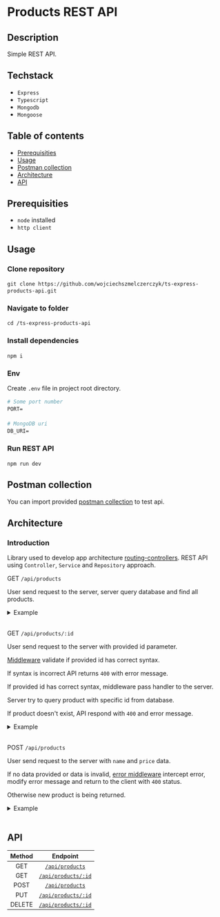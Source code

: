 # Products REST API

## Description

Simple REST API.

## Techstack

- `Express`
- `Typescript`
- `Mongodb`
- `Mongoose`

## Table of contents

- [Prerequisities](#prerequisities)
- [Usage](#usage)
- [Postman collection](#postman-collection)
- [Architecture](#architecture)
- [API](#api)

## Prerequisities

- `node` installed
- `http client`

## Usage

### Clone repository

```
git clone https://github.com/wojciechszmelczerczyk/ts-express-products-api.git
```

### Navigate to folder

```
cd /ts-express-products-api
```

### Install dependencies

```
npm i
```

### Env

Create `.env` file in project root directory.

```dockerfile
# Some port number
PORT=

# MongoDB uri
DB_URI=
```

### Run REST API

```
npm run dev
```

## Postman collection

You can import provided [postman collection](./ts-express-products-api.postman_collection.json) to test api.

## Architecture

### Introduction

Library used to develop app architecture [routing-controllers](https://github.com/typestack/routing-controllers). REST API using `Controller`, `Service` and `Repository` approach.

GET `/api/products`

User send request to the server, server query database and find all products.

<details>

<summary>Example</summary>
<img src="./.github/img/arch-get.png">

</details>
<br/>

GET `/api/products/:id`

User send request to the server with provided id parameter.

[Middleware](./middlewares//VerifyParamMiddleware.ts) validate if provided id has correct syntax.

If syntax is incorrect API returns `400` with error message.

If provided id has correct syntax, middleware pass handler to the server.

Server try to query product with specific id from database.

If product doesn't exist, API respond with `400` and error message.

<details>

<summary>Example</summary>
<img src="./.github/img/arch-getbyid.png">

</details>
<br/>

POST `/api/products`

User send request to the server with `name` and `price` data.

If no data provided or data is invalid, [error middleware](./middlewares/ErrorMiddleware.ts) intercept error, modify error message and return to the client with `400` status.

Otherwise new product is being returned.

<details>

<summary>Example</summary>
<img src="./.github/img/arch-post.png">

</details>
<br/>

## API

| Method |                 Endpoint                 |
| :----: | :--------------------------------------: |
|  GET   |     [`/api/products`](./docs/get.md)     |
|  GET   | [`/api/products/:id`](./docs/getById.md) |
|  POST  |    [`/api/products`](./docs/post.md)     |
|  PUT   |   [`/api/products/:id`](./docs/put.md)   |
| DELETE | [`/api/products/:id`](./docs/delete.md)  |

